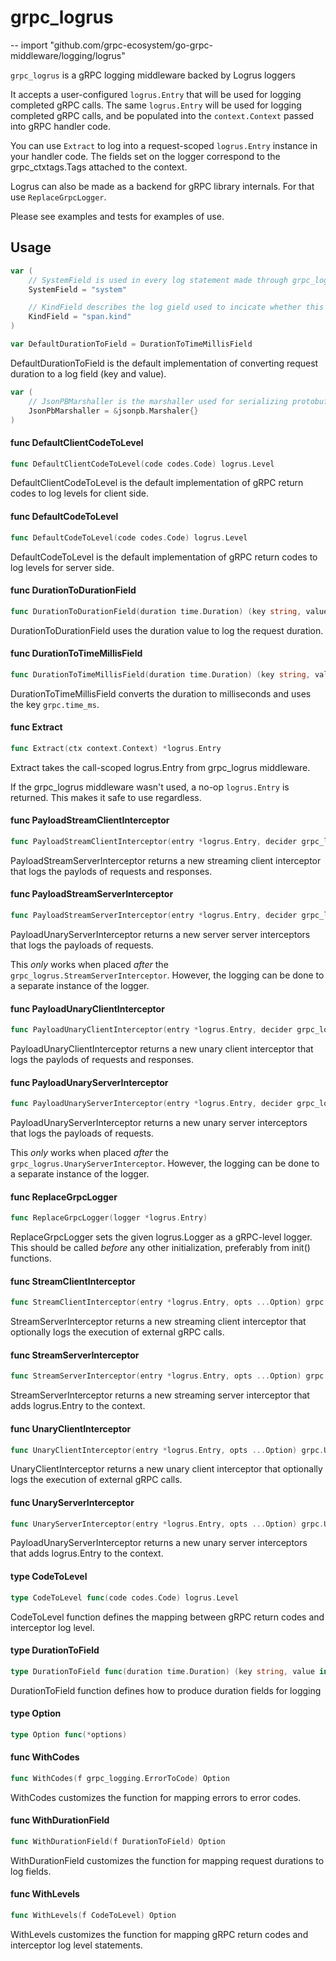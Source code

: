 # grpc_logrus
--
    import "github.com/grpc-ecosystem/go-grpc-middleware/logging/logrus"

`grpc_logrus` is a gRPC logging middleware backed by Logrus loggers

It accepts a user-configured `logrus.Entry` that will be used for logging
completed gRPC calls. The same `logrus.Entry` will be used for logging completed
gRPC calls, and be populated into the `context.Context` passed into gRPC handler
code.

You can use `Extract` to log into a request-scoped `logrus.Entry` instance in
your handler code. The fields set on the logger correspond to the
grpc_ctxtags.Tags attached to the context.

Logrus can also be made as a backend for gRPC library internals. For that use
`ReplaceGrpcLogger`.

Please see examples and tests for examples of use.

## Usage

```go
var (
	// SystemField is used in every log statement made through grpc_logrus. Can be overwritten before any initialization code.
	SystemField = "system"

	// KindField describes the log gield used to incicate whether this is a server or a client log statment.
	KindField = "span.kind"
)
```

```go
var DefaultDurationToField = DurationToTimeMillisField
```
DefaultDurationToField is the default implementation of converting request
duration to a log field (key and value).

```go
var (
	// JsonPBMarshaller is the marshaller used for serializing protobuf messages.
	JsonPbMarshaller = &jsonpb.Marshaler{}
)
```

#### func  DefaultClientCodeToLevel

```go
func DefaultClientCodeToLevel(code codes.Code) logrus.Level
```
DefaultClientCodeToLevel is the default implementation of gRPC return codes to
log levels for client side.

#### func  DefaultCodeToLevel

```go
func DefaultCodeToLevel(code codes.Code) logrus.Level
```
DefaultCodeToLevel is the default implementation of gRPC return codes to log
levels for server side.

#### func  DurationToDurationField

```go
func DurationToDurationField(duration time.Duration) (key string, value interface{})
```
DurationToDurationField uses the duration value to log the request duration.

#### func  DurationToTimeMillisField

```go
func DurationToTimeMillisField(duration time.Duration) (key string, value interface{})
```
DurationToTimeMillisField converts the duration to milliseconds and uses the key
`grpc.time_ms`.

#### func  Extract

```go
func Extract(ctx context.Context) *logrus.Entry
```
Extract takes the call-scoped logrus.Entry from grpc_logrus middleware.

If the grpc_logrus middleware wasn't used, a no-op `logrus.Entry` is returned.
This makes it safe to use regardless.

#### func  PayloadStreamClientInterceptor

```go
func PayloadStreamClientInterceptor(entry *logrus.Entry, decider grpc_logging.ClientPayloadLoggingDecider) grpc.StreamClientInterceptor
```
PayloadStreamServerInterceptor returns a new streaming client interceptor that
logs the paylods of requests and responses.

#### func  PayloadStreamServerInterceptor

```go
func PayloadStreamServerInterceptor(entry *logrus.Entry, decider grpc_logging.ServerPayloadLoggingDecider) grpc.StreamServerInterceptor
```
PayloadUnaryServerInterceptor returns a new server server interceptors that logs
the payloads of requests.

This *only* works when placed *after* the `grpc_logrus.StreamServerInterceptor`.
However, the logging can be done to a separate instance of the logger.

#### func  PayloadUnaryClientInterceptor

```go
func PayloadUnaryClientInterceptor(entry *logrus.Entry, decider grpc_logging.ClientPayloadLoggingDecider) grpc.UnaryClientInterceptor
```
PayloadUnaryClientInterceptor returns a new unary client interceptor that logs
the paylods of requests and responses.

#### func  PayloadUnaryServerInterceptor

```go
func PayloadUnaryServerInterceptor(entry *logrus.Entry, decider grpc_logging.ServerPayloadLoggingDecider) grpc.UnaryServerInterceptor
```
PayloadUnaryServerInterceptor returns a new unary server interceptors that logs
the payloads of requests.

This *only* works when placed *after* the `grpc_logrus.UnaryServerInterceptor`.
However, the logging can be done to a separate instance of the logger.

#### func  ReplaceGrpcLogger

```go
func ReplaceGrpcLogger(logger *logrus.Entry)
```
ReplaceGrpcLogger sets the given logrus.Logger as a gRPC-level logger. This
should be called *before* any other initialization, preferably from init()
functions.

#### func  StreamClientInterceptor

```go
func StreamClientInterceptor(entry *logrus.Entry, opts ...Option) grpc.StreamClientInterceptor
```
StreamServerInterceptor returns a new streaming client interceptor that
optionally logs the execution of external gRPC calls.

#### func  StreamServerInterceptor

```go
func StreamServerInterceptor(entry *logrus.Entry, opts ...Option) grpc.StreamServerInterceptor
```
StreamServerInterceptor returns a new streaming server interceptor that adds
logrus.Entry to the context.

#### func  UnaryClientInterceptor

```go
func UnaryClientInterceptor(entry *logrus.Entry, opts ...Option) grpc.UnaryClientInterceptor
```
UnaryClientInterceptor returns a new unary client interceptor that optionally
logs the execution of external gRPC calls.

#### func  UnaryServerInterceptor

```go
func UnaryServerInterceptor(entry *logrus.Entry, opts ...Option) grpc.UnaryServerInterceptor
```
PayloadUnaryServerInterceptor returns a new unary server interceptors that adds
logrus.Entry to the context.

#### type CodeToLevel

```go
type CodeToLevel func(code codes.Code) logrus.Level
```

CodeToLevel function defines the mapping between gRPC return codes and
interceptor log level.

#### type DurationToField

```go
type DurationToField func(duration time.Duration) (key string, value interface{})
```

DurationToField function defines how to produce duration fields for logging

#### type Option

```go
type Option func(*options)
```


#### func  WithCodes

```go
func WithCodes(f grpc_logging.ErrorToCode) Option
```
WithCodes customizes the function for mapping errors to error codes.

#### func  WithDurationField

```go
func WithDurationField(f DurationToField) Option
```
WithDurationField customizes the function for mapping request durations to log
fields.

#### func  WithLevels

```go
func WithLevels(f CodeToLevel) Option
```
WithLevels customizes the function for mapping gRPC return codes and interceptor
log level statements.
